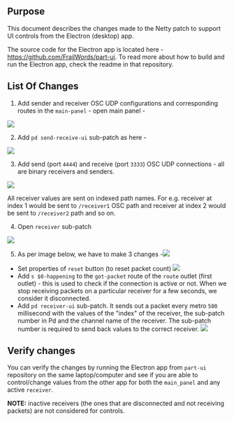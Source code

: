## Purpose

This document describes the changes made to the Netty patch to support UI controls from the Electron (desktop) app.

The source code for the Electron app is located here - https://github.com/FrailWords/part-ui. To read more about how to
build and run the Electron app, check the readme in that repository.

## List Of Changes

1. Add sender and receiver OSC UDP configurations and corresponding routes in the `main-panel` - open main panel -

![](images/ui_controls/main_panel.png)

2. Add `pd send-receive-ui` sub-patch as here -

![](images/ui_controls/main_panel_subpatch.png)

3. Add send (port `4444`) and receive (port `3333`) OSC UDP connections - all are binary receivers and senders.

![](images/ui_controls/send_receive_ui.png)

All receiver values are sent on indexed path names. For e.g. receiver at index 1 would be sent to `/receiver1` OSC path and receiver at index 2 would be sent to `/receiver2` path and so on.

4. Open `receiver` sub-patch

![](images/ui_controls/receiver.png)

5. As per image below, we have to make 3 changes -![](images/ui_controls/changes_receiver.png)

* Set properties of `reset` button (to reset packet count) ![](images/ui_controls/reset_button.png)
* Add `s $0-happening` to the `got-packet` route of the `route` outlet (first outlet) - this is used to check if the
  connection is active or not. When we stop receiving packets on a particular receiver for a few seconds, we consider it
  disconnected.
* Add `pd receiver-ui` sub-patch.  It sends out a packet every metro `500` millisecond with the values of the "index" of the receiver, the sub-patch number in Pd and the channel name of the receiver.  The sub-patch number is required to send back values to the correct receiver.
![](images/ui_controls/receiver_ui.png)
## Verify changes

You can verify the changes by running the Electron app from `part-ui` repository on the same laptop/computer and see if
you are able to control/change values from the other app for both the `main_panel` and any active `receiver`.

**NOTE:** inactive receivers (the ones that are disconnected and not receiving packets) are not considered for controls.
